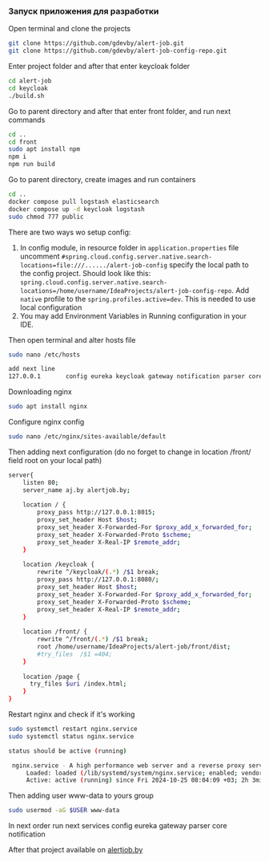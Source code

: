 ### Запуск приложения для разработки

Open terminal and clone the projects

```bash
git clone https://github.com/gdevby/alert-job.git
git clone https://github.com/gdevby/alert-job-config-repo.git
```

Enter project folder and after that enter keycloak folder
```bash
cd alert-job
cd keycloak
./build.sh
```

Go to parent directory and after that enter front folder, and run next commands
```bash
cd ..
cd front
sudo apt install npm
npm i
npm run build
```

Go to parent directory, create images and run containers 
```bash
cd ..
docker compose pull logstash elasticsearch
docker compose up -d keycloak logstash
sudo chmod 777 public
```

There are two ways wo setup config:
1) In config module, in resource folder in `application.properties` file uncomment `#spring.cloud.config.server.native.search-locations=file:///....../alert-job-config` specify the local path to the config project.
Should look like this:
`spring.cloud.config.server.native.search-locations=/home/username/IdeaProjects/alert-job-config-repo`. 
Add `native` profile to the `spring.profiles.active=dev`. This is needed to use local configuration
2) You may add Environment Variables in Running configuration in your IDE.

Then open terminal and alter hosts file
```bash
sudo nano /etc/hosts

add next line
127.0.0.1       config eureka keycloak gateway notification parser core auth.alertjob.by alertjob.by logstash

```

Downloading nginx
```bash
sudo apt install nginx
```

Configure nginx config
```bash
sudo nano /etc/nginx/sites-available/default
```

Then adding next configuration (do no forget to change in location /front/ field root on your local path)
```bash
server{
    listen 80;
    server_name aj.by alertjob.by;
    
    location / {
        proxy_pass http://127.0.0.1:8015;
        proxy_set_header Host $host;
        proxy_set_header X-Forwarded-For $proxy_add_x_forwarded_for;
        proxy_set_header X-Forwarded-Proto $scheme;
        proxy_set_header X-Real-IP $remote_addr;
    }
    
    location /keycloak {
        rewrite ^/keycloak/(.*) /$1 break;
        proxy_pass http://127.0.0.1:8080/;
        proxy_set_header Host $host;
        proxy_set_header X-Forwarded-For $proxy_add_x_forwarded_for;
        proxy_set_header X-Forwarded-Proto $scheme;
        proxy_set_header X-Real-IP $remote_addr;
    }
    
    location /front/ {
        rewrite ^/front/(.*) /$1 break;
        root /home/username/IdeaProjects/alert-job/front/dist;
        #try_files  /$1 =404;
    }
    
    location /page {
      try_files $uri /index.html;
    }
}
```

Restart nginx and check if it's working
```bash
sudo systemctl restart nginx.service
sudo systemctl status nginx.service

status should be active (running)

 nginx.service - A high performance web server and a reverse proxy server
     Loaded: loaded (/lib/systemd/system/nginx.service; enabled; vendor preset:>
     Active: active (running) since Fri 2024-10-25 08:04:09 +03; 2h 3min ago
```

Then adding user www-data to yours group
```bash
sudo usermod -aG $USER www-data 
```

In next order run next services config eureka gateway parser core notification

After that project available on [alertjob.by](http://alertjob.by/)